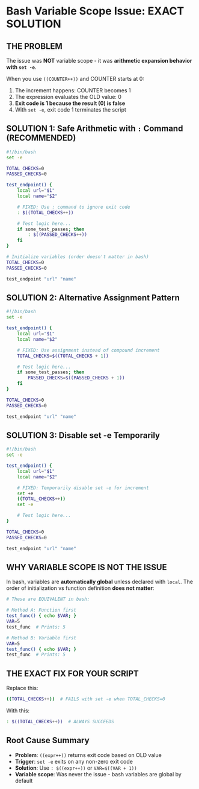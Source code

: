 # Bash Variable Scope Issue: EXACT SOLUTION

## THE PROBLEM

The issue was **NOT** variable scope - it was **arithmetic expansion behavior with `set -e`**.

When you use `((COUNTER++))` and COUNTER starts at 0:
1. The increment happens: COUNTER becomes 1
2. The expression evaluates the OLD value: 0
3. **Exit code is 1 because the result (0) is false**
4. With `set -e`, exit code 1 terminates the script

## SOLUTION 1: Safe Arithmetic with `:` Command (RECOMMENDED)

```bash
#!/bin/bash
set -e

TOTAL_CHECKS=0
PASSED_CHECKS=0

test_endpoint() {
    local url="$1"
    local name="$2"

    # FIXED: Use : command to ignore exit code
    : $((TOTAL_CHECKS++))

    # Test logic here...
    if some_test_passes; then
        : $((PASSED_CHECKS++))
    fi
}

# Initialize variables (order doesn't matter in bash)
TOTAL_CHECKS=0
PASSED_CHECKS=0

test_endpoint "url" "name"
```

## SOLUTION 2: Alternative Assignment Pattern

```bash
#!/bin/bash
set -e

test_endpoint() {
    local url="$1"
    local name="$2"

    # FIXED: Use assignment instead of compound increment
    TOTAL_CHECKS=$((TOTAL_CHECKS + 1))

    # Test logic here...
    if some_test_passes; then
        PASSED_CHECKS=$((PASSED_CHECKS + 1))
    fi
}

TOTAL_CHECKS=0
PASSED_CHECKS=0

test_endpoint "url" "name"
```

## SOLUTION 3: Disable set -e Temporarily

```bash
#!/bin/bash
set -e

test_endpoint() {
    local url="$1"
    local name="$2"

    # FIXED: Temporarily disable set -e for increment
    set +e
    ((TOTAL_CHECKS++))
    set -e

    # Test logic here...
}

TOTAL_CHECKS=0
PASSED_CHECKS=0

test_endpoint "url" "name"
```

## WHY VARIABLE SCOPE IS NOT THE ISSUE

In bash, variables are **automatically global** unless declared with `local`. The order of initialization vs function definition **does not matter**:

```bash
# These are EQUIVALENT in bash:

# Method A: Function first
test_func() { echo $VAR; }
VAR=5
test_func  # Prints: 5

# Method B: Variable first
VAR=5
test_func() { echo $VAR; }
test_func  # Prints: 5
```

## THE EXACT FIX FOR YOUR SCRIPT

Replace this:
```bash
((TOTAL_CHECKS++))  # FAILS with set -e when TOTAL_CHECKS=0
```

With this:
```bash
: $((TOTAL_CHECKS++))  # ALWAYS SUCCEEDS
```

## Root Cause Summary

- **Problem**: `((expr++))` returns exit code based on OLD value
- **Trigger**: `set -e` exits on any non-zero exit code
- **Solution**: Use `: $((expr++))` or `VAR=$((VAR + 1))`
- **Variable scope**: Was never the issue - bash variables are global by default